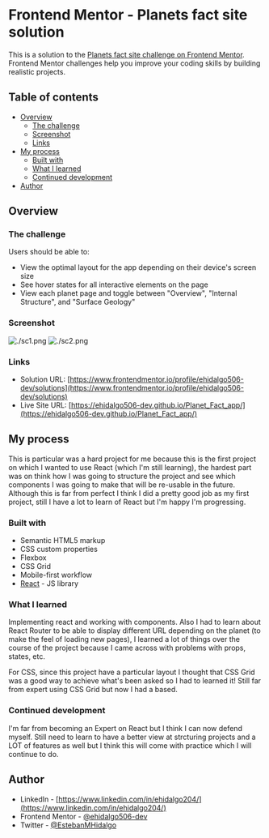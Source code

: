 # Frontend Mentor - Planets fact site solution

This is a solution to the [Planets fact site challenge on Frontend Mentor](https://www.frontendmentor.io/challenges/planets-fact-site-gazqN8w_f). Frontend Mentor challenges help you improve your coding skills by building realistic projects.

## Table of contents

- [Overview](#overview)
  - [The challenge](#the-challenge)
  - [Screenshot](#screenshot)
  - [Links](#links)
- [My process](#my-process)
  - [Built with](#built-with)
  - [What I learned](#what-i-learned)
  - [Continued development](#continued-development)
- [Author](#author)

## Overview

### The challenge

Users should be able to:

- View the optimal layout for the app depending on their device's screen size
- See hover states for all interactive elements on the page
- View each planet page and toggle between "Overview", "Internal Structure", and "Surface Geology"

### Screenshot

![./sc1.png](./sc1.jpg)
![./sc2.png](./sc2.jpg)

### Links

- Solution URL: [https://www.frontendmentor.io/profile/ehidalgo506-dev/solutions](https://www.frontendmentor.io/profile/ehidalgo506-dev/solutions)
- Live Site URL: [https://ehidalgo506-dev.github.io/Planet_Fact_app/](https://ehidalgo506-dev.github.io/Planet_Fact_app/)

## My process

This is particular was a hard project for me because this is the first project on which I wanted to use React (which I'm still learning), the hardest part was on think how I was going to structure the project and see which components I was going to make that will be re-usable in the future. Although this is far from perfect I think I did a pretty good job as my first project, still I have a lot to learn of React but I'm happy I'm progressing.

### Built with

- Semantic HTML5 markup
- CSS custom properties
- Flexbox
- CSS Grid
- Mobile-first workflow
- [React](https://reactjs.org/) - JS library

### What I learned

Implementing react and working with components. Also I had to learn about React Router to be able to display different URL depending on the planet (to make the feel of loading new pages), I learned a lot of things over the course of the project because I came across with problems with props, states, etc.

For CSS, since this project have a particular layout I thought that CSS Grid was a good way to achieve what's been asked so I had to learned it! Still far from expert using CSS Grid but now I had a based.

### Continued development

I'm far from becoming an Expert on React but I think I can now defend myself. Still need to learn to have a better view at strcturing projects and a LOT of features as well but I think this will come with practice which I will continue to do.

## Author

- LinkedIn - [https://www.linkedin.com/in/ehidalgo204/](https://www.linkedin.com/in/ehidalgo204/)
- Frontend Mentor - [@ehidalgo506-dev](https://www.frontendmentor.io/profile/ehidalgo506-dev)
- Twitter - [@EstebanMHidalgo](https://twitter.com/EstebanMHidalgo)
